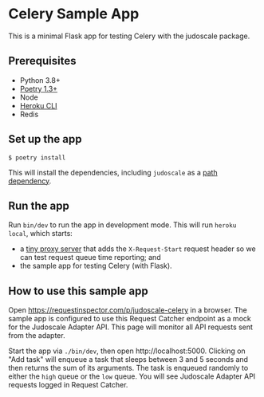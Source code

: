 # Celery Sample App

This is a minimal Flask app for testing Celery with the judoscale package.

## Prerequisites

- Python 3.8+
- [Poetry 1.3+](https://python-poetry.org/)
- Node
- [Heroku CLI](https://devcenter.heroku.com/articles/heroku-cli)
- Redis

## Set up the app

```
$ poetry install
```

This will install the dependencies, including `judoscale` as a [path dependency](https://python-poetry.org/docs/dependency-specification/#path-dependencies).

## Run the app

Run `bin/dev` to run the app in development mode. This will run `heroku local`, which starts:

- a [tiny proxy server](https://github.com/judoscale/judoscale-adapter-proxy-server) that adds the `X-Request-Start` request header so we can test request queue time reporting; and
- the sample app for testing Celery (with Flask).

## How to use this sample app

Open https://requestinspector.com/p/judoscale-celery in a browser. The sample app is configured to use this Request Catcher endpoint as a mock for the Judoscale Adapter API. This page will monitor all API requests sent from the adapter.

Start the app via `./bin/dev`, then open http://localhost:5000. Clicking on "Add task" will enqueue a task that sleeps between 3 and 5 seconds and then returns the sum of its arguments. The task is enqueued randomly to either the `high` queue or the `low` queue. You will see Judoscale Adapter API requests logged in Request Catcher.
